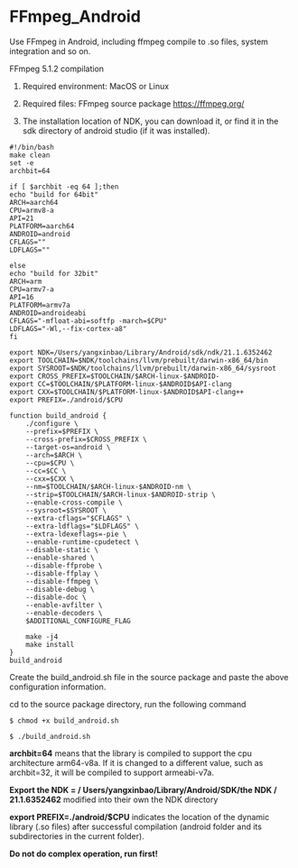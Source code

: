 # FFmpeg_Android
Use FFmpeg in Android, including ffmpeg compile to .so files, system integration and so on.

FFmpeg 5.1.2 compilation

1. Required environment: MacOS or Linux

2. Required files: FFmpeg source package https://ffmpeg.org/

3. The installation location of NDK, you can download it, or find it in the sdk directory of android studio (if it was installed).

```
#!/bin/bash
make clean
set -e
archbit=64

if [ $archbit -eq 64 ];then
echo "build for 64bit"
ARCH=aarch64
CPU=armv8-a
API=21
PLATFORM=aarch64
ANDROID=android
CFLAGS=""
LDFLAGS=""

else
echo "build for 32bit"
ARCH=arm
CPU=armv7-a
API=16
PLATFORM=armv7a
ANDROID=androideabi
CFLAGS="-mfloat-abi=softfp -march=$CPU"
LDFLAGS="-Wl,--fix-cortex-a8"
fi

export NDK=/Users/yangxinbao/Library/Android/sdk/ndk/21.1.6352462
export TOOLCHAIN=$NDK/toolchains/llvm/prebuilt/darwin-x86_64/bin
export SYSROOT=$NDK/toolchains/llvm/prebuilt/darwin-x86_64/sysroot
export CROSS_PREFIX=$TOOLCHAIN/$ARCH-linux-$ANDROID-
export CC=$TOOLCHAIN/$PLATFORM-linux-$ANDROID$API-clang
export CXX=$TOOLCHAIN/$PLATFORM-linux-$ANDROID$API-clang++
export PREFIX=./android/$CPU

function build_android {
    ./configure \
    --prefix=$PREFIX \
    --cross-prefix=$CROSS_PREFIX \
    --target-os=android \
    --arch=$ARCH \
    --cpu=$CPU \
    --cc=$CC \
    --cxx=$CXX \
    --nm=$TOOLCHAIN/$ARCH-linux-$ANDROID-nm \
    --strip=$TOOLCHAIN/$ARCH-linux-$ANDROID-strip \
    --enable-cross-compile \
    --sysroot=$SYSROOT \
    --extra-cflags="$CFLAGS" \
    --extra-ldflags="$LDFLAGS" \
    --extra-ldexeflags=-pie \
    --enable-runtime-cpudetect \
    --disable-static \
    --enable-shared \
    --disable-ffprobe \
    --disable-ffplay \
    --disable-ffmpeg \
    --disable-debug \
    --disable-doc \
    --enable-avfilter \
    --enable-decoders \
    $ADDITIONAL_CONFIGURE_FLAG

    make -j4
    make install
}
build_android
```

Create the build_android.sh file in the source package and paste the above configuration information.

cd to the source package directory, run the following command


```
$ chmod +x build_android.sh
```
```
$ ./build_android.sh
```

<b>archbit=64</b> means that the library is compiled to support the cpu architecture arm64-v8a. If it is changed to a different value, such as archbit=32, it will be compiled to support armeabi-v7a.

<b>Export the NDK = / Users/yangxinbao/Library/Android/SDK/the NDK / 21.1.6352462</b> modified into their own the NDK directory

<b>export PREFIX=./android/$CPU</b> indicates the location of the dynamic library (.so files) after successful compilation (android folder and its subdirectories in the current folder).

<b>Do not do complex operation, run first!</b>
